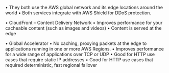 • They both use the AWS global network and its edge locations around the world
• Both services integrate with AWS Shield for DDoS protection.

• CloudFront – Content Delivery Network
	• Improves performance for your cacheable content (such as images and videos)
	• Content is served at the edge
	
• Global Accelerator
	• No caching, proxying packets at the edge to applications running in one or more AWS Regions.
	• Improves performance for a wide range of applications over TCP or UDP
	• Good for HTTP use cases that require static IP addresses
	• Good for HTTP use cases that required deterministic, fast regional failover